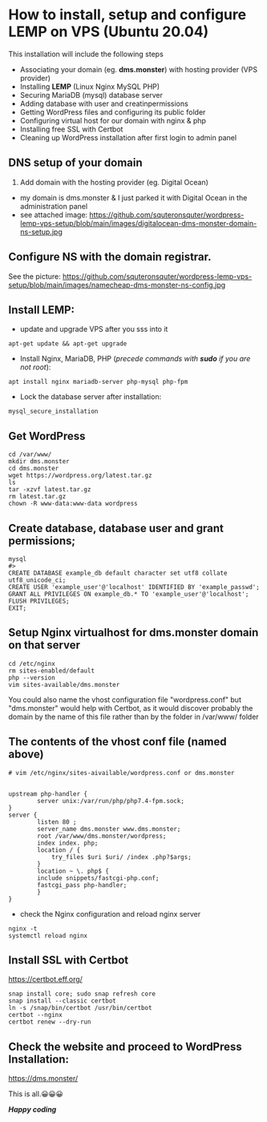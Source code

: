 # How to install, setup and configure LEMP on VPS (Ubuntu 20.04)

This installation will include the following steps

* Associating your domain (eg. __dms.monster__) with hosting provider (VPS provider)
* Installing __LEMP__ (Linux Nginx MySQL PHP)
* Securing MariaDB (mysql) database server
* Adding database with user and creatinpermissions
* Getting WordPress files and configuring its public folder
* Configuring virtual host for our domain with nginx & php
* Installing free SSL with Certbot
* Cleaning up WordPress installation after first login to admin panel

## DNS setup of your domain

1. Add domain with the hosting provider (eg. Digital Ocean)
 *	my domain is dms.monster & I just parked it with Digital Ocean in the administration panel
 * see attached image: 
 <https://github.com/squteronsquter/wordpress-lemp-vps-setup/blob/main/images/digitalocean-dms-monster-domain-ns-setup.jpg>
 
## Configure NS with the domain registrar. 

See the picture: <https://github.com/squteronsquter/wordpress-lemp-vps-setup/blob/main/images/namecheap-dms-monster-ns-config.jpg>

## Install LEMP:

* update and upgrade VPS after you sss into it
    
`
apt-get update && apt-get upgrade
`

* Install Nginx, MariaDB, PHP (*precede commands with __sudo__ if you are not root*):

`
apt install nginx mariadb-server php-mysql php-fpm
`
* Lock the database server after installation:

`
mysql_secure_installation
`

##  Get WordPress

```
cd /var/www/
mkdir dms.monster
cd dms.monster
wget https://wordpress.org/latest.tar.gz
ls
tar -xzvf latest.tar.gz
rm latest.tar.gz
chown -R www-data:www-data wordpress
```
## Create database, database user and grant permissions;

```
mysql
#>
CREATE DATABASE example_db default character set utf8 collate utf8_unicode_ci;
CREATE USER 'example_user'@'localhost' IDENTIFIED BY 'example_passwd';
GRANT ALL PRIVILEGES ON example_db.* TO 'example_user'@'localhost';
FLUSH PRIVILEGES;
EXIT;
```

## Setup Nginx virtualhost for dms.monster domain on that server

```
cd /etc/nginx
rm sites-enabled/default
php --version
vim sites-available/dms.monster
```

You could also name the vhost configuration file "wordpress.conf" but "dms.monster" would help with Certbot, as it would discover probably the domain by the name of this file rather than by the folder in /var/www/ folder

## The contents of the vhost conf file (named above)

```
# vim /etc/nginx/sites-aivailable/wordpress.conf or dms.monster


upstream php-handler {
		server unix:/var/run/php/php7.4-fpm.sock;
}
server {
		listen 80 ;
		server_name dms.monster www.dms.monster;
		root /var/www/dms.monster/wordpress;
		index index. php;
		location / {
			try_files $uri $uri/ /index .php?$args;
		}
		location ~ \. php$ {
		include snippets/fastcgi-php.conf;
		fastcgi_pass php-handler;
		}
}
```
* check the Nginx configuration and reload nginx server

```
nginx -t
systemctl reload nginx

```
## Install SSL with Certbot

<https://certbot.eff.org/>

```
snap install core; sudo snap refresh core
snap install --classic certbot
ln -s /snap/bin/certbot /usr/bin/certbot
certbot --nginx
certbot renew --dry-run

```
## Check the website and proceed to WordPress Installation:

<https://dms.monster/>

This is all.😀😀😀

***Happy coding***




	

